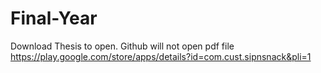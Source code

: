 # Final-Year
Download Thesis to open. Github will not open pdf file
https://play.google.com/store/apps/details?id=com.cust.sipnsnack&pli=1
